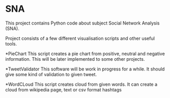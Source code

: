 # SNA
This project contains Python code about subject Social Network Analysis (SNA).

Project consists of a few different visualisation scripts and other useful tools.

*PieChart
This script creates a pie chart from positive, neutral and negative information. This will be later implemented to some other projects.

*TweetValidator
This software will be work in progress for a while. It should give some kind of validation to given tweet.

*WordCLoud
This script creates cloud from given words. It can create a cloud from wikipedia page, text or csv format hashtags
